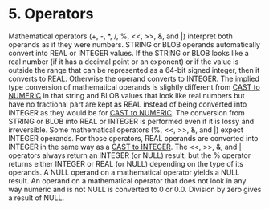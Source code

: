 # 5\. Operators


Mathematical operators (\+, \-, \*, /, %, \<\<, \>\>,
\&, and \|) interpret both operands as if they were numbers.
STRING or BLOB operands automatically convert into REAL or INTEGER values.
If the STRING or BLOB looks like a real number (if it has a decimal point
or an exponent) or if the value is outside the range that can be represented
as a 64\-bit signed integer, then it converts to REAL. Otherwise the operand
converts to INTEGER.
The implied type conversion of mathematical operands is slightly different
from [CAST to NUMERIC](lang_expr.html#castexpr) in that string and BLOB values that
look like real numbers but have no fractional part are kept as REAL
instead of being converted into INTEGER as they would be for [CAST to NUMERIC](lang_expr.html#castexpr).
The conversion from STRING or BLOB into REAL or INTEGER is performed
even if it is lossy and irreversible.
Some mathematical operators (%, \<\<, \>\>, \&, and \|) expect
INTEGER operands. For those operators, REAL operands are converted into INTEGER
in the same way as a [CAST to INTEGER](lang_expr.html#castexpr).
The \<\<, \>\>, \&, and \| operators always return an INTEGER (or NULL)
result, but the % operator returns either INTEGER or REAL (or NULL)
depending on the type of its operands.
A NULL operand on a mathematical operator yields a NULL result.
An operand on a mathematical operator that does not look in any way
numeric and is not NULL is converted to 0 or 0\.0\.
Division by zero gives a result of NULL.



